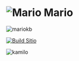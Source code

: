# ![Mario](https://user-images.githubusercontent.com/93850511/234428592-3d736177-2fb1-4f07-a78f-0d651b69f498.png) Mario

![mariokb](https://user-images.githubusercontent.com/93850511/234429515-9478e725-6c85-48dd-9e5e-f696f8572822.png)

[![Build Sitio](https://user-images.githubusercontent.com/93850511/224512782-1714585c-4f36-41e0-979d-490d55119d32.png)](https://kamblack66.github.io/head-mario/)

![kamilo](https://user-images.githubusercontent.com/93850511/225447360-625a7de8-f22a-41e8-ae5c-f6768c5ec097.svg)
